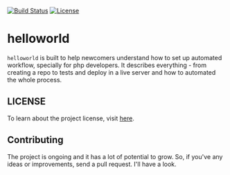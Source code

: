 [![Build Status](https://img.shields.io/circleci/build/github/reyadussalahin/helloworld?style=flat-square)](https://circleci.com/gh/reyadussalahin/helloworld/tree/master)
[![License](https://img.shields.io/github/license/reyadussalahin/helloworld?color=teal&style=flat-square)](https://github.com/reyadussalahin/helloworld/blob/master/LICENSE)

# helloworld

`helloworld` is built to help newcomers understand how to set up automated workflow, specially for php developers. It describes everything - from creating a repo to tests and deploy in a live server and how to automated the whole process.

## LICENSE
To learn about the project license, visit [here](https://github.com/reyadussalahin/helloworld/blob/master/LICENSE.md).

## Contributing
The project is ongoing and it has a lot of potential to grow. So, if you've any ideas or improvements, send a pull request. I'll have a look.